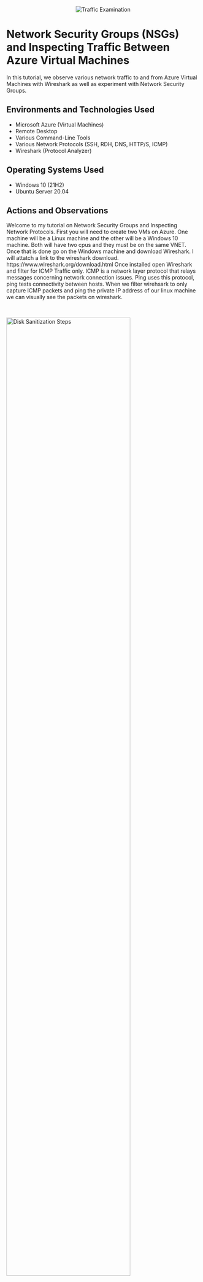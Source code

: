 <p align="center">
<img src="https://i.imgur.com/Ua7udoS.png" alt="Traffic Examination"/>
</p>

<h1>Network Security Groups (NSGs) and Inspecting Traffic Between Azure Virtual Machines</h1>
In this tutorial, we observe various network traffic to and from Azure Virtual Machines with Wireshark as well as experiment with Network Security Groups. <br />


<h2>Environments and Technologies Used</h2>

- Microsoft Azure (Virtual Machines)
- Remote Desktop
- Various Command-Line Tools
- Various Network Protocols (SSH, RDH, DNS, HTTP/S, ICMP)
- Wireshark (Protocol Analyzer)

<h2>Operating Systems Used </h2>

- Windows 10 (21H2)
- Ubuntu Server 20.04

<h2>Actions and Observations</h2>

<p>
Welcome to my tutorial on Network Security Groups and Inspecting Network Protocols. First you will need to create two VMs on Azure. One machine will be a Linux machine and the other will be a Windows 10 machine. Both will have two cpus and they must be on the same VNET. Once that is done go on the Windows machine and download Wireshark. I will attatch a link to the wireshark download. https://www.wireshark.org/download.html Once installed open Wireshark and filter for ICMP Traffic only. ICMP is a network layer protocol that relays messages concerning network connection issues. Ping uses this protocol, ping tests connectivity between hosts. When we filter wirehsark to only capture ICMP packets and ping the private IP address of our linux machine we can visually see the packets on wireshark. 
</p>
<br />

<p>
<img src="https://i.imgur.com/IIUShxp.png" height="80%" width="80%" alt="Disk Sanitization Steps"/>
</p>
<p>
In the image, we can inspect each individual packet and see the actual data that is being sent in each ping.
</p>
<br />

<p>
<img src="https://i.imgur.com/5vXO75R.png" height="80%" width="80%" alt="Disk Sanitization Steps"/><br />
<img src="https://i.imgur.com/Asl80tN.png" height="80%" width="80%" alt="Disk Sanitization Steps"/><br />
</p>
<p>
Use the ping -t command to ping the Linux computer continuously. While the Windows computer is pinging the Linux machine, we will go to the Linux machine and prevent inbound ICMP traffic on its firewall. This will keep pinging the machine until we decide to halt it. When we do that, the Linux computer will no longer send us repeat responses. On the Linux computer, a new Network Security Group will be created and configured to prevent ICMP. By enabling ICMP on the Linux Network Security Groups tab in Azure, we can enable the traffic. 
</p>
<br />

<p>
<img src="https://i.imgur.com/zteR41r.png" height="80%" width="80%" alt="Disk Sanitization Steps"/><br />
</p>
<p>
Next, we'll SSH into the Linux server from our Windows computer. SSH only provides access to the machine's command line; it lacks a GUI. Wireshark's filter will be configured to only depict and record SSH messages.
</p>

<p>
<img src="https://i.imgur.com/vU8fpQf.png" height="80%" width="80%" alt="Disk Sanitization Steps"/><br />
</p>
<p>
Wireshark will now be used to check for DHCP. The Dynamic Host Configuration Protocol (DHCP) uses port 67 and 68 to assign IP addresses. We will use the command "ipconfig /renew" to obtain a new IP address and DHCP data will be captured by wireshark once we have entered the instruction.
</p>

<p>
<img src="https://i.imgur.com/VMcwmsO.png" height="80%" width="80%" alt="Disk Sanitization Steps"/>
</p>
<p>
Wireshark will be configured to filter DNS traffic. By entering the command "nslookup www.google.com," which basically queries our DNS server for Google's IP address, we will start DNS traffic.
</p>

<br />
<img src="https://i.imgur.com/VxXGv6X.png" height="80%" width="80%" alt="Disk Sanitization Steps"/>
</p>
<p>
